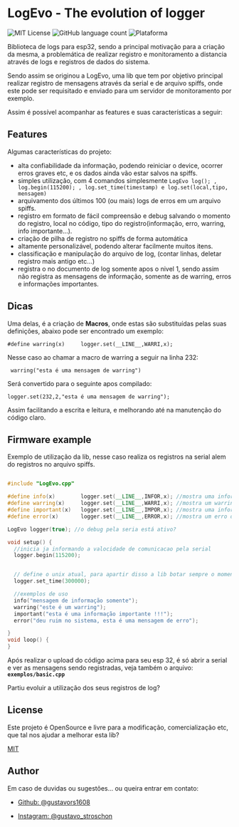 # LogEvo - The evolution of logger
![MIT License](https://img.shields.io/badge/License-MIT-green.svg?style=for-the-badge) 
![GitHub language count](https://img.shields.io/github/languages/count/gustavors1608/lOGeVO?style=for-the-badge) 
![Plataforma](https://img.shields.io/badge/Plataforma-ESP32-green?style=for-the-badge)


Biblioteca de logs para esp32, sendo a principal motivação para a criação da mesma, a problemática de realizar registro e monitoramento a distancia através de logs e registros de dados do sistema.

Sendo assim se originou a LogEvo, uma lib que tem por objetivo principal realizar registro de mensagens através da serial e de arquivo spiffs, onde este pode ser requisitado e enviado para um servidor de monitoramento por exemplo.

Assim é possível acompanhar as features e suas características a seguir:

## Features
Algumas características do projeto:

- alta confiabilidade da informação, podendo reiniciar o device, ocorrer erros graves etc, e os dados ainda vão estar salvos na spiffs.
- simples utilização, com 4 comandos simplesmente ```LogEvo log(); , log.begin(115200); , log.set_time(timestamp) e log.set(local,tipo, mensagem)```
- arquivamento dos últimos 100 (ou mais) logs de erros em um arquivo spiffs.
- registro em formato de fácil compreensão e debug salvando o momento do registro, local no código, tipo do registro(informação, erro, warring, info importante...).
- criação de pilha de registro no spiffs de forma automática
- altamente personalizável, podendo alterar facilmente muitos itens.
- classificação e manipulação do arquivo de log, (contar linhas, deletar registro mais antigo etc...)
- registra o no documento de log somente apos o nivel 1, sendo assim não registra as mensagens de informação, somente as de warring, erros e informações importantes.
## Dicas

Uma delas, é a criação de **Macros**, onde estas são substituídas pelas suas definições, abaixo pode ser encontrado um exemplo:

```#define warring(x)     logger.set(__LINE__,WARRI,x);```

Nesse caso ao chamar a macro de warring a seguir na linha 232:

``` warring("esta é uma mensagem de warring")```

Será convertido para o seguinte apos compilado:

```logger.set(232,2,"esta é uma mensagem de warring");```

Assim facilitando a escrita e leitura, e melhorando até na manutenção do código claro.
## Firmware example

Exemplo de utilização da lib, nesse caso realiza os registros na serial alem do registros no arquivo spiffs.


```cpp / arduino

#include "LogEvo.cpp"

#define info(x)        logger.set(__LINE__,INFOR,x); //mostra uma informacao, exibinto tambem a linha do mesmo
#define warring(x)     logger.set(__LINE__,WARRI,x); //mostra um warring ou alerta 
#define important(x)   logger.set(__LINE__,IMPOR,x); //mostra uma informacao importante, exemplo, "firmware atualizado para v1.86.3"
#define error(x)       logger.set(__LINE__,ERROR,x); //mostra um erro do sistema

LogEvo logger(true); //o debug pela seria está ativo?

void setup() {
  //inicia ja informando a valocidade de comunicacao pela serial
  logger.begin(115200);


  // define o unix atual, para apartir disso a lib botar sempre o momento do erro
  logger.set_time(300000);

  //exemplos de uso
  info("mensagem de informação somente");
  warring("este é um warring");
  important("esta é uma informação importante !!!");
  error("deu ruim no sistema, esta é uma mensagem de erro");

}
void loop() {
}

```
Após realizar o upload do código acima para seu esp 32, é só abrir a serial e ver as mensagens sendo registradas, veja também o arquivo: **```exemplos/basic.cpp```**

Partiu evoluir a utilização dos seus registros de log? 




## License

Este projeto é OpenSource e livre para a modificação, comercialização etc, que tal nos ajudar a melhorar esta lib?

[MIT](https://choosealicense.com/licenses/mit/)


## Author
Em caso de duvidas ou sugestões... ou queira entrar em contato:

- [Github: @gustavors1608](https://www.github.com/gustavors1608)

- [Instagram: @gustavo_stroschon](https://www.instagram.com/gustavo_stroschon)

